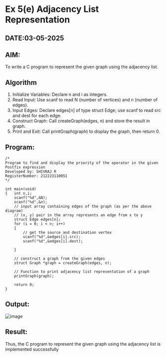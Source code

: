 # Ex 5(e) Adjacency List Representation
## DATE:03-05-2025
## AIM:
To write a C program to represent the given graph using the adjacency list.

## Algorithm
1. Initialize Variables: Declare n and i as integers.
2. Read Input: Use scanf to read N (number of vertices) and n (number of edges).
3. Input Edges: Declare edges[n] of type struct Edge; use scanf to read src and dest for each edge.
4. Construct Graph: Call createGraph(edges, n) and store the result in graph. 
5. Print and Exit: Call printGraph(graph) to display the graph, then return 0.
 

## Program:
```
/*
Program to find and display the priority of the operator in the given Postfix expression
Developed by: SHIVRAJ R 
RegisterNumber: 212223110051
*/

int main(void)
{   int n,i;
    scanf("%d",&N);
    scanf("%d",&n);
    // input array containing edges of the graph (as per the above diagram)
    // (x, y) pair in the array represents an edge from x to y
    struct Edge edges[n];
    for (i = 0; i < n; i++)
    {
        // get the source and destination vertex
        scanf("%d",&edges[i].src);
        scanf("%d",&edges[i].dest);
      
    }
   
    // construct a graph from the given edges
    struct Graph *graph = createGraph(edges, n);
 
    // Function to print adjacency list representation of a graph
    printGraph(graph);
 
    return 0;
}
```

## Output:

![image](https://github.com/user-attachments/assets/079abe3e-fcfe-4fe5-bd85-0db591410ede)


## Result:
Thus, the C program to represent the given graph using the adjacency list is implemented successfully
